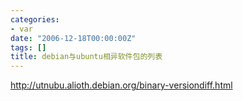 ```yaml
---
categories:
- var
date: "2006-12-18T00:00:00Z"
tags: []
title: debian与ubuntu相异软件包的列表
---
```


http://utnubu.alioth.debian.org/binary-versiondiff.html
